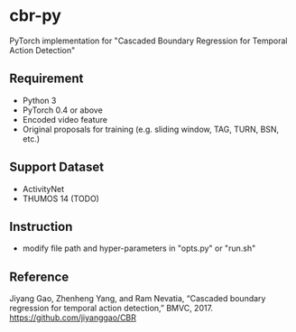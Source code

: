 # cbr-py
PyTorch implementation for "Cascaded Boundary Regression for Temporal Action Detection"

## Requirement
- Python 3
- PyTorch 0.4 or above
- Encoded video feature
- Original proposals for training (e.g. sliding window, TAG, TURN, BSN, etc.)

## Support Dataset
- ActivityNet
- THUMOS 14 (TODO)

## Instruction
- modify file path and hyper-parameters in "opts.py" or "run.sh"

## Reference
Jiyang Gao, Zhenheng Yang, and Ram Nevatia, “Cascaded boundary regression for temporal action detection,”
BMVC, 2017. https://github.com/jiyanggao/CBR


